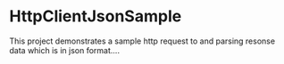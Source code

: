 # HttpClientJsonSample
This project demonstrates a sample http request to and parsing 
resonse data which is in json format....